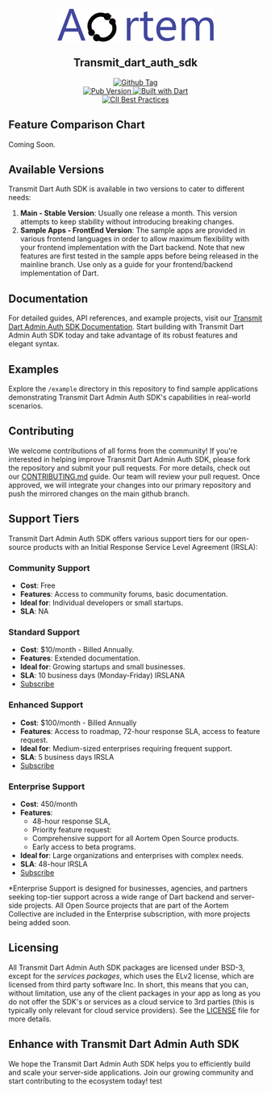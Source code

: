 <p align="center">
  <picture>
    <source media="(prefers-color-scheme: dark)" srcset="https://raw.githubusercontent.com/aortem/logos/main/Aortem-logo-small.png" />
    <img align="center" alt="Aortem Logo" src="https://raw.githubusercontent.com/aortem/logos/main/Aortem-logo-small.png" />
  </picture>
</p>

<h2 align="center">Transmit_dart_auth_sdk</h2>

<!-- x-hide-in-docs-end -->
<p align="center" class="github-badges">
  <!-- Release Badge -->
  <a href="https://github.com/aortem/Transmit_dart_auth_sdk/tags">
    <img alt="Github Tag" src="https://img.shields.io/github/v/tag/aortem/transmit-dart-auth-sdk?style=for-the-badge" />
  </a>
  <br/>
  <!-- Dart-Specific Badges -->
  <a href="https://pub.dev/packages/Transmit_dart_auth_sdk">
    <img alt="Pub Version" src="https://img.shields.io/pub/v/transmit_dart_auth_sdk.svg?style=for-the-badge" />
  </a>
  <a href="https://dart.dev/">
    <img alt="Built with Dart" src="https://img.shields.io/badge/Built%20with-Dart-blue.svg?style=for-the-badge" />
  </a>
  <br/>
<!-- Open Source Badge -->
  </a>
  <a href="https://bestpractices.coreinfrastructure.org/projects/6601">
    <img alt="CII Best Practices" src="https://bestpractices.coreinfrastructure.org/projects/6601/badge?style=for-the-badge" />
  </a>
</p>
<!-- x-hide-in-docs-start -->

## **Feature Comparison Chart**

Coming Soon.
## Available Versions

Transmit Dart Auth SDK is available in two versions to cater to different needs:

1. **Main - Stable Version**: Usually one release a month.  This version attempts to keep stability without introducing breaking changes.
2. **Sample Apps - FrontEnd Version**: The sample apps are provided in various frontend languages in order to allow maximum flexibility with your frontend implementation with the Dart backend.  Note that new features are first tested in the sample apps before being released in the mainline branch. Use only as a guide for your frontend/backend implementation of Dart.

## Documentation

For detailed guides, API references, and example projects, visit our [Transmit Dart Admin Auth SDK Documentation](https://aortem.gitbook.io/Transmit-dart-auth-admin-sdk). Start building with  Transmit Dart Admin Auth SDK today and take advantage of its robust features and elegant syntax.

## Examples

Explore the `/example` directory in this repository to find sample applications demonstrating Transmit Dart Admin Auth SDK's capabilities in real-world scenarios.

## Contributing

We welcome contributions of all forms from the community! If you're interested in helping improve  Transmit Dart Admin Auth SDK, please fork the repository and submit your pull requests. For more details, check out our [CONTRIBUTING.md](CONTRIBUTING.md) guide.  Our team will review your pull request. Once approved, we will integrate your changes into our primary repository and push the mirrored changes on the main github branch.

## Support Tiers

Transmit Dart Admin Auth SDK offers various support tiers for our open-source products with an Initial Response Service Level Agreement (IRSLA):

### Community Support
- **Cost**: Free
- **Features**: Access to community forums, basic documentation.
- **Ideal for**: Individual developers or small startups.
- **SLA**: NA

### Standard Support
- **Cost**: $10/month - Billed Annually.
- **Features**: Extended documentation.
- **Ideal for**: Growing startups and small businesses.
- **SLA**: 10 business days (Monday-Friday) IRSLANA
- [Subscribe](https://aortem.io/support/)

### Enhanced Support
- **Cost**: $100/month - Billed Annually
- **Features**: Access to roadmap, 72-hour response SLA, access to feature request.
- **Ideal for**: Medium-sized enterprises requiring frequent support.
- **SLA**: 5 business days IRSLA
- [Subscribe](https://aortem.io/support/)

### Enterprise Support
- **Cost**: 450/month
- **Features**: 
  - 48-hour response SLA, 
  - Priority feature request:
  - Comprehensive support for all Aortem Open Source products.
  - Early access to beta programs.
- **Ideal for**: Large organizations and enterprises with complex needs.
- **SLA**: 48-hour IRSLA
- [Subscribe](https://aortem.io/support/)

*Enterprise Support is designed for businesses, agencies, and partners seeking top-tier support across a wide range of Dart backend and server-side projects.  All Open Source projects that are part of the Aortem Collective are included in the Enterprise subscription, with more projects being added soon.

## Licensing

All  Transmit Dart Admin Auth SDK packages are licensed under BSD-3, except for the *services packages*, which uses the ELv2 license, which are licensed from third party software  Inc. In short, this means that you can, without limitation, use any of the client packages in your app as long as you do not offer the SDK's or services as a cloud service to 3rd parties (this is typically only relevant for cloud service providers).  See the [LICENSE](LICENSE.md) file for more details.


## Enhance with Transmit Dart Admin Auth SDK

We hope the Transmit Dart Admin Auth SDK helps you to efficiently build and scale your server-side applications. Join our growing community and start contributing to the ecosystem today!  test
